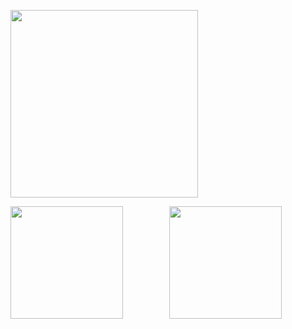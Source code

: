 <img width="300px" src="https://count.getloli.com/get/@FESSXX?theme=gelbooru"></img>
<!-- ![:Augenestern-creator](https://count.getloli.com/get/@:HibiKier?theme=gelbooru) -->
<div align="center">
  <img align="left" height="180px" src="https://github-readme-stats.vercel.app/api?username=FESSXX&include_all_commits=true&count_private-true&custom_title=HibiKier%20GitHub%20Stats&line_height=30&show_icons=true&hide_border=true&bg_color=192133&title_color=efb752&icon_color=efb752&text_color=70bed9" />
  <img height="180px" src="https://github-readme-stats.vercel.app/api/top-langs/?username=FESSXX&layout=compact&langs_count=6&text_color=70bed9&icon_color=fff&title_color=efb752&bg_color=192133&theme=graywhite" />
</div>
